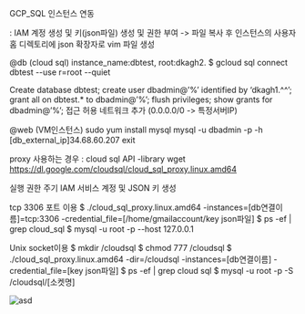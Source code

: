 GCP_SQL 인스턴스 연동



 : IAM 계정 생성 및 키(json파일) 생성 및 권한 부여 
-> 파일 복사 후 인스턴스의 사용자 홈 디렉토리에 json 확장자로 vim 파일 생성 


@db (cloud sql)  instance_name:dbtest, root:dkagh2.
$ gcloud sql connect dbtest --use r=root --quiet

Create database dbtest;
create user dbadmin@’%’ identified by ‘dkagh1.^^’;
grant all on dbtest.* to dbadmin@’%’;
flush privileges;
show grants for dbadmin@’%’;
접근 허용 네트워크 추가 (0.0.0.0/0 -> 특정서버IP)


@web (VM인스턴스)
sudo yum install mysql
mysql -u dbadmin -p -h [db_external_ip]34.68.60.207
exit

 proxy 사용하는 경우 : cloud sql API -library
wget https://dl.google.com/cloudsql/cloud_sql_proxy.linux.amd64

실행 권한 주기
IAM 서비스 계정 및 JSON 키 생성 

tcp 3306 포트 이용
$ ./cloud_sql_proxy.linux.amd64 -instances=[db연결이름]=tcp:3306  -credential_file=[/home/gmailaccount/key json파일]
$ ps -ef | grep cloud_sql
$ mysql -u root -p --host 127.0.0.1 

Unix socket이용
    $ mkdir /cloudsql
$ chmod 777 /cloudsql
$ ./cloud_sql_proxy.linux.amd64 -dir=/cloudsql -instances=[db연결이름] -credential_file=[key json파일]
$ ps -ef | grep cloud sql
$ mysql -u root -p -S /cloudsql/[소켓명]

![asd]()

